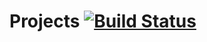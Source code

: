 Projects [![Build Status](https://travis-ci.org/benfred/venn.js.svg?branch=master)](https://travis-ci.org/benfred/venn.js)
=======
